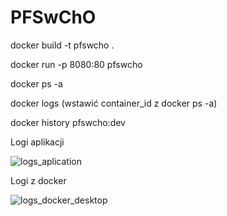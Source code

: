 # PFSwChO
docker build -t pfswcho .

docker run -p 8080:80 pfswcho

docker ps -a

docker logs (wstawić container_id z docker ps -a) 

docker history pfswcho:dev

Logi aplikacji

![logs_aplication](https://github.com/ggrzesiek470/PFSwChO/assets/72609123/480b3388-0ece-4a93-bc47-c2d018597a7c)

Logi z docker

![logs_docker_desktop](https://github.com/ggrzesiek470/PFSwChO/assets/72609123/4c2f75c7-9455-4b63-9bc0-88d1a45a1ff0)
